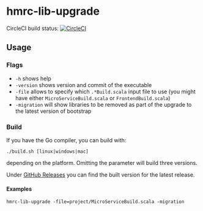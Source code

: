 # hmrc-lib-upgrade

CircleCI build status: [![CircleCI](https://circleci.com/gh/thoeni/hmrc-lib-upgrade.svg?style=svg)](https://circleci.com/gh/thoeni/hmrc-lib-upgrade)

## Usage

### Flags
- `-h` shows help
- `-version` shows version and commit of the executable
- `-file` allows to specify which `.*Build.scala` input file to use (you might have either `MicroServiceBuild.scala` or `FrontendBuild.scala`)
- `-migration` will show libraries to be removed as part of the upgrade to the latest version of bootstrap

### Build
If you have the Go compiler, you can build with:
```
./build.sh [linux|windows|mac]
``` 
depending on the platform. Omitting the parameter will build three versions.

Under [GitHub Releases](https://github.com/thoeni/hmrc-lib-upgrade/releases) you can find the built version for the latest release.

#### Examples
```
hmrc-lib-upgrade -file=project/MicroServiceBuild.scala -migration
```

